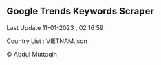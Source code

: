

## Google Trends Keywords Scraper 
 
Last Update 11-01-2023 , 02:16:59

Country List :
VIETNAM.json



© Abdul Muttaqin 
